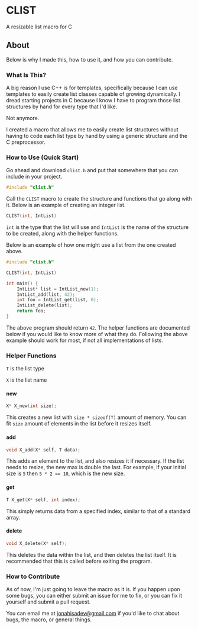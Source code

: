 # CLIST

A resizable list macro for C

## About

Below is why I made this, how to use it, and how you can
contribute.

### What Is This?

A big reason I use C++ is for templates, specifically
because I can use templates to easily create list classes
capable of growing dynamically. I dread starting projects
in C because I know I have to program those list structures
by hand for every type that I'd like.

Not anymore.

I created a macro that allows me to easily create list
structures without having to code each list type by hand by
using a generic structure and the C preprocessor.

### How to Use (Quick Start)

Go ahead and download `clist.h` and put that somewhere that
you can include in your project.

```c
#include "clist.h"
```

Call the `CLIST` macro to create the structure and functions
that go along with it. Below is an example of creating an
integer list.

```c
CLIST(int, IntList)
```

`int` is the type that the list will use and `IntList` is the
name of the structure to be created, along with the helper
functions.

Below is an example of how one might use a list from the one
created above.

```c
#include "clist.h"

CLIST(int, IntList)

int main() {
	IntList* list = IntList_new(1);
	IntList_add(list, 42);
	int foo = IntList_get(list, 0);
	IntList_delete(list);
	return foo;
}
```

The above program should return `42`. The helper functions are
documented below if you would like to know more of what they
do. Following the above example should work for most, if not
all implementations of lists.

### Helper Functions

`T` is the list type

`X` is the list name

#### new

```c
X* X_new(int size);
```

This creates a new list with `size * sizeof(T)` amount of
memory. You can fit `size` amount of elements in the list
before it resizes itself.

#### add

```c
void X_add(X* self, T data);
```

This adds an element to the list, and also resizes it if
necessary. If the list needs to resize, the new max is
double the last. For example, if your initial size is
`5` then `5 * 2 == 10`, which is the new size.

#### get

```c
T X_get(X* self, int index);
```

This simply returns data from a specified index, similar
to that of a standard array.

#### delete

```c
void X_delete(X* self);
```

This deletes the data within the list, and then deletes
the list itself. It is recommended that this is called
before exiting the program.

### How to Contribute

As of now, I'm just going to leave the macro as it is.
If you happen upon some bugs, you can either submit an
issue for me to fix, or you can fix it yourself and submit
a pull request.

You can email me at [jonahisadev@gmail.com](mailto:jonahisadev@gmail.com)
if you'd like to chat about bugs, the macro, or general things.